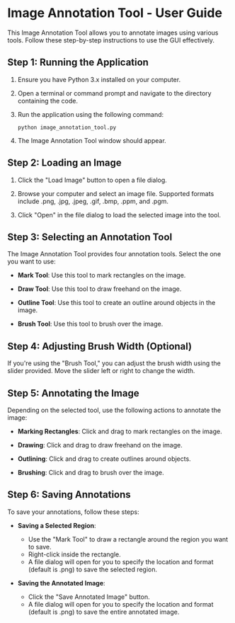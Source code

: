 # Image Annotation Tool - User Guide

This Image Annotation Tool allows you to annotate images using various tools. Follow these step-by-step instructions to use the GUI effectively.

## Step 1: Running the Application

1. Ensure you have Python 3.x installed on your computer.

2. Open a terminal or command prompt and navigate to the directory containing the code.

3. Run the application using the following command:

   ```
   python image_annotation_tool.py
   ```

4. The Image Annotation Tool window should appear.

## Step 2: Loading an Image

1. Click the "Load Image" button to open a file dialog.

2. Browse your computer and select an image file. Supported formats include .png, .jpg, .jpeg, .gif, .bmp, .ppm, and .pgm.

3. Click "Open" in the file dialog to load the selected image into the tool.

## Step 3: Selecting an Annotation Tool

The Image Annotation Tool provides four annotation tools. Select the one you want to use:

- **Mark Tool**: Use this tool to mark rectangles on the image.

- **Draw Tool**: Use this tool to draw freehand on the image.

- **Outline Tool**: Use this tool to create an outline around objects in the image.

- **Brush Tool**: Use this tool to brush over the image.

## Step 4: Adjusting Brush Width (Optional)

If you're using the "Brush Tool," you can adjust the brush width using the slider provided. Move the slider left or right to change the width.

## Step 5: Annotating the Image

Depending on the selected tool, use the following actions to annotate the image:

- **Marking Rectangles**: Click and drag to mark rectangles on the image.

- **Drawing**: Click and drag to draw freehand on the image.

- **Outlining**: Click and drag to create outlines around objects.

- **Brushing**: Click and drag to brush over the image.

## Step 6: Saving Annotations

To save your annotations, follow these steps:

- **Saving a Selected Region**:
  - Use the "Mark Tool" to draw a rectangle around the region you want to save.
  - Right-click inside the rectangle.
  - A file dialog will open for you to specify the location and format (default is .png) to save the selected region.

- **Saving the Annotated Image**:
  - Click the "Save Annotated Image" button.
  - A file dialog will open for you to specify the location and format (default is .png) to save the entire annotated image.

